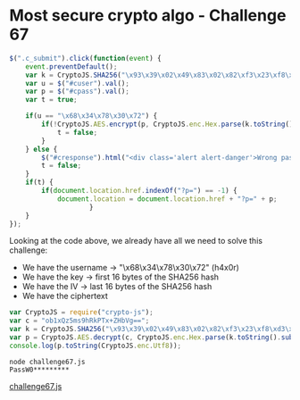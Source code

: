 # Most secure crypto algo - Challenge 67

``` js
$(".c_submit").click(function(event) {
	event.preventDefault();
	var k = CryptoJS.SHA256("\x93\x39\x02\x49\x83\x02\x82\xf3\x23\xf8\xd3\x13\x37");
	var u = $("#cuser").val();
	var p = $("#cpass").val();
	var t = true;

	if(u == "\x68\x34\x78\x30\x72") {
		if(!CryptoJS.AES.encrypt(p, CryptoJS.enc.Hex.parse(k.toString().substring(0,32)), { iv: CryptoJS.enc.Hex.parse(k.toString().substring(32,64)) }) == "ob1xQz5ms9hRkPTx+ZHbVg==") {
			t = false;
		}
	} else {
		$("#cresponse").html("<div class='alert alert-danger'>Wrong password sorry.</div>");
		t = false;
	}
	if(t) {
		if(document.location.href.indexOf("?p=") == -1) {
			document.location = document.location.href + "?p=" + p;
         			}
	}
});
```

Looking at the code above, we already have all we need to solve this challenge:
* We have the username -> "\x68\x34\x78\x30\x72" (h4x0r)
* We have the key -> first 16 bytes of the SHA256 hash
* We have the IV -> last 16 bytes of the SHA256 hash
* We have the ciphertext

``` js
var CryptoJS = require("crypto-js");
var c = "ob1xQz5ms9hRkPTx+ZHbVg==";
var k = CryptoJS.SHA256("\x93\x39\x02\x49\x83\x02\x82\xf3\x23\xf8\xd3\x13\x37");
var p = CryptoJS.AES.decrypt(c, CryptoJS.enc.Hex.parse(k.toString().substring(0,32)), { iv: CryptoJS.enc.Hex.parse(k.toString().substring(32,64)) })
console.log(p.toString(CryptoJS.enc.Utf8));
```

```
node challenge67.js
PassW0*********
```

[challenge67.js](challenge67.js)
